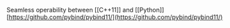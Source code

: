 
Seamless operability between [[C++11]] and [[Python]]
[https://github.com/pybind/pybind11/](https://github.com/pybind/pybind11/)

